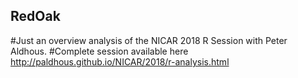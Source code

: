 ## RedOak
#Just an overview analysis of the NICAR 2018 R Session with Peter Aldhous. 
#Complete session available here http://paldhous.github.io/NICAR/2018/r-analysis.html 
